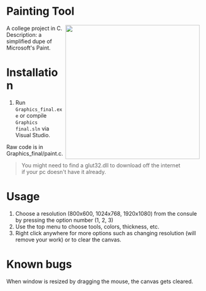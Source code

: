 # Painting Tool

<img align="right" style="width:350px; height:auto;" src="https://github.com/ElenaChes/C-Graphics-2D-Painting-Tool/assets/54331769/c8a060d9-d6d5-4c96-8bf7-d725c3772cf4">

A college project in C.<br>
Description: a simplified dupe of Microsoft's Paint.

# Installation

1. Run `Graphics_final.exe` or compile `Graphics final.sln` via Visual Studio.

Raw code is in Graphics_final/paint.c.

> You might need to find a glut32.dll to download off the internet<br>if your pc doesn't have it already.

# Usage

1. Choose a resolution (800x600, 1024x768, 1920x1080) from the consule by pressing the option number (1, 2, 3)
2. Use the top menu to choose tools, colors, thickness, etc.
3. Right click anywhere for more options such as changing resolution (will remove your work) or to clear the canvas.

# Known bugs

When window is resized by dragging the mouse, the canvas gets cleared.
